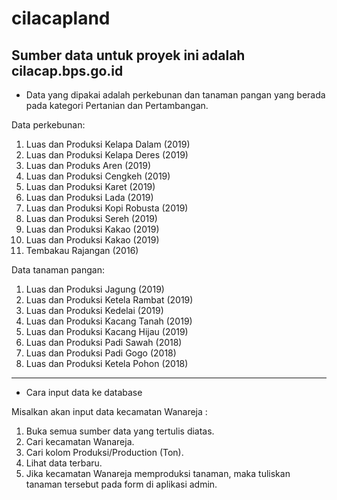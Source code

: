 # cilacapland

Sumber data untuk proyek ini adalah cilacap.bps.go.id
-----------------------------------------------------

- Data yang dipakai adalah perkebunan dan tanaman pangan yang berada pada kategori Pertanian dan Pertambangan.

Data perkebunan:
1. Luas dan Produksi Kelapa Dalam (2019)
2. Luas dan Produksi Kelapa Deres (2019)
3. Luas dan Produks Aren (2019)
4. Luas dan Produksi Cengkeh (2019)
5. Luas dan Produksi Karet (2019)
6. Luas dan Produksi Lada (2019)
7. Luas dan Produksi Kopi Robusta (2019)
8. Luas dan Produksi Sereh (2019)
9. Luas dan Produksi Kakao (2019)
10. Luas dan Produksi Kakao (2019)
11. Tembakau Rajangan (2016)

Data tanaman pangan:
1. Luas dan Produksi Jagung (2019)
2. Luas dan Produksi Ketela Rambat (2019)
3. Luas dan Produksi Kedelai (2019)
4. Luas dan Produksi Kacang Tanah (2019)
5. Luas dan Produksi Kacang Hijau (2019)
6. Luas dan Produksi Padi Sawah (2018)
7. Luas dan Produksi Padi Gogo (2018)
8. Luas dan Produksi Ketela Pohon (2018)

-------------------------------------------------------------------------------------------------------------------------------------

- Cara input data ke database

Misalkan akan input data kecamatan Wanareja :
1. Buka semua sumber data yang tertulis diatas.
2. Cari kecamatan Wanareja.
3. Cari kolom Produksi/Production (Ton).
4. Lihat data terbaru.
5. Jika kecamatan Wanareja memproduksi tanaman, maka tuliskan tanaman tersebut pada form di aplikasi admin.
